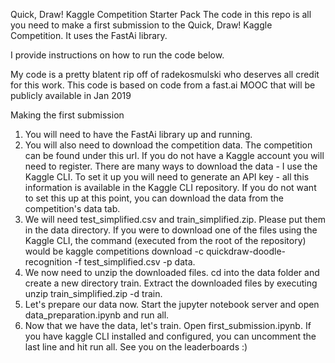 Quick, Draw! Kaggle Competition Starter Pack
The code in this repo is all you need to make a first submission to the Quick, Draw! Kaggle Competition. It uses the FastAi library.

I provide instructions on how to run the code below.

My code is a pretty blatent rip off of radekosmulski who deserves all credit for this work.
This code is based on code from a fast.ai MOOC that will be publicly available in Jan 2019

Making the first submission
1. You will need to have the FastAi library up and running. 
2. You will also need to download the competition data. The competition can be found under this url. If you do not have a Kaggle account you will need to register. There are many ways to download the data - I use the Kaggle CLI. To set it up you will need to generate an API key - all this information is available in the Kaggle CLI repository. If you do not want to set this up at this point, you can download the data from the competition's data tab.
3. We will need test_simplified.csv and train_simplified.zip. Please put them in the data directory. If you were to download one of the files using the Kaggle CLI, the command (executed from the root of the repository) would be kaggle competitions download -c quickdraw-doodle-recognition -f test_simplified.csv -p data.
4. We now need to unzip the downloaded files. cd into the data folder and create a new directory train. Extract the downloaded files by executing unzip train_simplified.zip -d train.
5. Let's prepare our data now. Start the jupyter notebook server and open data_preparation.ipynb and run all.
6. Now that we have the data, let's train. Open first_submission.ipynb. If you have kaggle CLI installed and configured, you can uncomment the last line and hit run all. See you on the leaderboards :)
